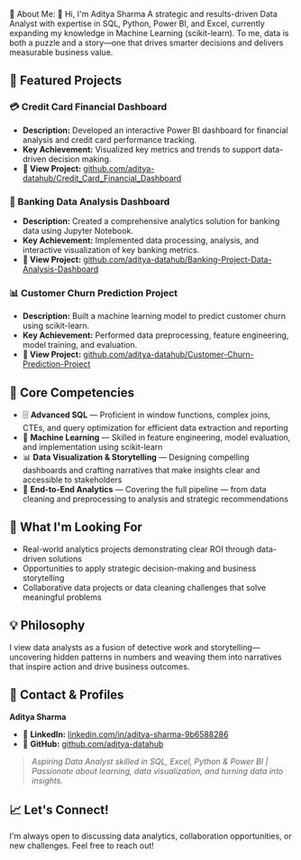 💫 About Me:
👋 Hi, I'm Aditya Sharma
A strategic and results-driven Data Analyst with expertise in SQL, Python, Power BI, and Excel, currently expanding my knowledge in Machine Learning (scikit-learn).
To me, data is both a puzzle and a story—one that drives smarter decisions and delivers measurable business value.

## 🚀 Featured Projects

### 💳 Credit Card Financial Dashboard
- **Description:** Developed an interactive Power BI dashboard for financial analysis and credit card performance tracking.
- **Key Achievement:** Visualized key metrics and trends to support data-driven decision making.
- **🔗 View Project:** [github.com/aditya-datahub/Credit_Card_Financial_Dashboard](https://github.com/aditya-datahub/Credit_Card_Financial_Dashboard)

### 🏦 Banking Data Analysis Dashboard
- **Description:** Created a comprehensive analytics solution for banking data using Jupyter Notebook.
- **Key Achievement:** Implemented data processing, analysis, and interactive visualization of key banking metrics.
- **🔗 View Project:** [github.com/aditya-datahub/Banking-Project-Data-Analysis-Dashboard](https://github.com/aditya-datahub/Banking-Project-Data-Analysis-Dashboard)

### 📊 Customer Churn Prediction Project
- **Description:** Built a machine learning model to predict customer churn using scikit-learn.
- **Key Achievement:** Performed data preprocessing, feature engineering, model training, and evaluation.
- **🔗 View Project:** [github.com/aditya-datahub/Customer-Churn-Prediction-Project](https://github.com/aditya-datahub/Customer-Churn-Prediction-Project)

## 🔧 Core Competencies

- 🗄️ **Advanced SQL** — Proficient in window functions, complex joins, CTEs, and query optimization for efficient data extraction and reporting
- 🤖 **Machine Learning** — Skilled in feature engineering, model evaluation, and implementation using scikit-learn
- 📊 **Data Visualization & Storytelling** — Designing compelling dashboards and crafting narratives that make insights clear and accessible to stakeholders
- 🔎 **End-to-End Analytics** — Covering the full pipeline — from data cleaning and preprocessing to analysis and strategic recommendations

## 🎯 What I'm Looking For

- Real-world analytics projects demonstrating clear ROI through data-driven solutions
- Opportunities to apply strategic decision-making and business storytelling
- Collaborative data projects or data cleaning challenges that solve meaningful problems

## 💡 Philosophy
I view data analysts as a fusion of detective work and storytelling—uncovering hidden patterns in numbers and weaving them into narratives that inspire action and drive business outcomes.

## 👤 Contact & Profiles
**Aditya Sharma**
- 💼 **LinkedIn:** [linkedin.com/in/aditya-sharma-9b6588286](https://linkedin.com/in/aditya-sharma-9b6588286)
- 🐙 **GitHub:** [github.com/aditya-datahub](https://github.com/aditya-datahub)

> *Aspiring Data Analyst skilled in SQL, Excel, Python & Power BI | Passionate about learning, data visualization, and turning data into insights.*

## 📈 Let's Connect!
I'm always open to discussing data analytics, collaboration opportunities, or new challenges. Feel free to reach out!
